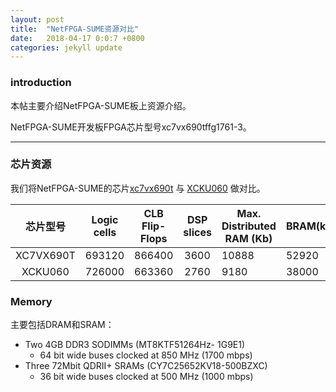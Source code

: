 ```yaml
---
layout: post
title:  "NetFPGA-SUME资源对比"
date:   2018-04-17 0:0:7 +0800
categories: jekyll update
---
```


### introduction
本帖主要介绍NetFPGA-SUME板上资源介绍。

NetFPGA-SUME开发板FPGA芯片型号xc7vx690tffg1761-3。

----

### 芯片资源
我们将NetFPGA-SUME的芯片[xc7vx690t][virtex_resource] 与 [XCKU060][ultrascale_resource] 做对比。

|  芯片型号 | Logic cells | CLB Flip-Flops | DSP slices | Max. Distributed RAM (Kb) | BRAM(kb) |
|:---------:|:-----------:|----------------|:----------:|---------------------------|----------|
| XC7VX690T |    693120   | 866400         |    3600    | 10888                     | 52920    |
|  XCKU060  |    726000   | 663360         |    2760    | 9180                      | 38000    |

### Memory
主要包括DRAM和SRAM：
* Two 4GB DDR3 SODIMMs (MT8KTF51264Hz- 1G9E1)
  * 64 bit wide buses clocked at 850 MHz (1700 mbps)
* Three 72Mbit QDRII+ SRAMs (CY7C25652KV18-500BZXC)
  * 36 bit wide buses clocked at 500 MHz (1000 mbps)


[virtex_resource]: https://www.xilinx.com/support/documentation/selection-guides/7-series-product-selection-guide.pdf#V7
[ultrascale_resource]: https://www.xilinx.com/support/documentation/selection-guides/ultrascale-fpga-product-selection-guide.pdf#KU

[fig-netfpga_sume]: /assets/img/netfpga_sume.png
